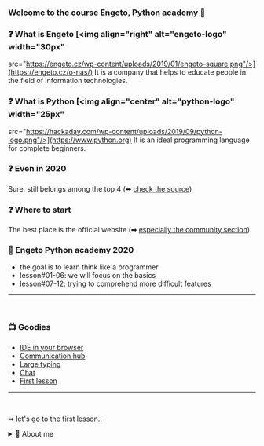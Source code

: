 ### Welcome to the course [Engeto, Python academy](https://engeto.cz/python-akademie/) 👋

### ❓ What is Engeto [<img align="right" alt="engeto-logo" width="30px" 
  src="https://engeto.cz/wp-content/uploads/2019/01/engeto-square.png"/>](https://engeto.cz/o-nas/)
It is a company that helps to educate people in the field of information
technologies.

### ❓ What is Python [<img align="center" alt="python-logo" width="25px" 
  src="https://hackaday.com/wp-content/uploads/2019/09/python-logo.png"/>](https://www.python.org)
It is an ideal programming language for complete beginners.

### ❓ Even in 2020
Sure, still belongs among the top 4
(➡ [check the source](https://www.codingame.com/work/codingame-developer-survey-2020/#page6))

### ❓ Where to start
The best place is the official website
(➡ [especially the community section](https://www.python.org/community/))
<br />

### 📓 Engeto Python academy 2020
- the goal is to learn think like a programmer
- lesson#01-06: we will focus on the basics
- lesson#07-12: trying to comprehend more difficult features
---
<br />

### 📺 Goodies
- [IDE in your browser](https://repl.it)
- [Communication hub](https://slack.com/intl/en-cz/)
- [Large typing](https://large-type.com/#*hello*)
- [Chat](https://tlk.io/)
- [First lesson](https://docs.google.com/presentation/d/1BKgmTrre-Go78OjExTP2JfaXTgUZ1KX2RRoayX6grsk/edit#slide=id.ga479756cdf_0_6)
---
<br />

➡ [let's go to the first lesson..](https://github.com/Bralor/python-academy/tree/lekce01)

<details>
  <summary>🔽 About me</summary>
<!--START_SECTION:details-->
- 🗒 [LinkedIn](https://www.linkedin.com/in/matous-holinka/)
- 🐍[Install Python](https://docs.python.org/3/using/index.html)
<!--END_SECTION:details-->

</details>

